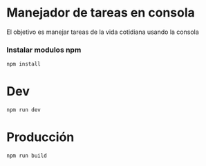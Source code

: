 # Manejador de tareas en consola

El objetivo es manejar tareas de la vida cotidiana usando la consola


### Instalar modulos npm

```
npm install
```

# Dev
```
npm run dev
```


# Producción

```
npm run build
```